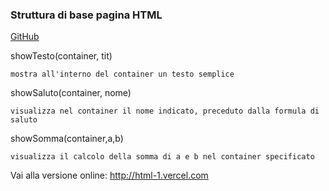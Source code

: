 ### Struttura di base pagina HTML

[GitHub](https://github.com/DarioRosina/JavaScript)

showTesto(container, tit)

    mostra all'interno del container un testo semplice

showSaluto(container, nome)

    visualizza nel container il nome indicato, preceduto dalla formula di saluto

showSomma(container,a,b)

    visualizza il calcolo della somma di a e b nel container specificato

Vai alla versione online: http://html-1.vercel.com
